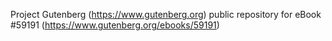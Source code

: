 Project Gutenberg (https://www.gutenberg.org) public repository for
eBook #59191 (https://www.gutenberg.org/ebooks/59191)
